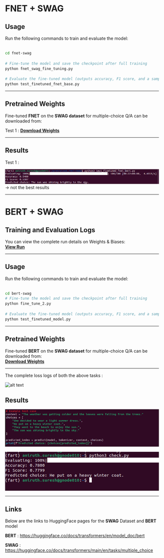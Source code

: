 # FNET + SWAG 



## **Usage**  

Run the following commands to train and evaluate the model:

```bash

cd fnet-swag

# Fine-tune the model and save the checkpoint after full training
python fnet_swag_fine_tuning.py  

# Evaluate the fine-tuned model (outputs accuracy, F1 score, and a sample prediction)
python test_finetuned_fnet_base.py  
```

---


## **Pretrained Weights**  
Fine-tuned **FNET** on the **SWAG dataset** for multiple-choice Q/A can be downloaded from:  

Test 1 : [**Download Weights**](https://iiithydstudents-my.sharepoint.com/:f:/g/personal/aryan_garg_students_iiit_ac_in/EmNdN3AwkUdNmVYGxOkmv58Bi8FgAP-MyDX6RfOaKjnJtg?e=GHkrrS)

---

## **Results**  


Test 1 : 

![Q](results/test_1_results.png) 
-> not the best results 


----

# BERT + SWAG


## **Training and Evaluation Logs**  
You can view the complete run details on Weights & Biases:  
[**View Run**](https://wandb.ai/aniruthzlatan-international-institue-of-information-tech/huggingface/runs/lwdoeupd)

---

## **Usage**  

Run the following commands to train and evaluate the model:

```bash

cd bert-swag
# Fine-tune the model and save the checkpoint after full training
python fine_tune_2.py  

# Evaluate the fine-tuned model (outputs accuracy, F1 score, and a sample prediction)
python test_finetuned_model.py  
```

----

## **Pretrained Weights**  
Fine-tuned **BERT** on the **SWAG dataset** for multiple-choice Q/A can be downloaded from:  
[**Download Weights**](https://iiithydstudents-my.sharepoint.com/:f:/g/personal/aryan_garg_students_iiit_ac_in/EmNdN3AwkUdNmVYGxOkmv58Bi8FgAP-MyDX6RfOaKjnJtg?e=5X1kQl)

---

The complete loss logs of both the above tasks : 


![alt text](results/image.png)


## **Results**  


![Q](results/q_a_test.png)

![R](results/final_result.png)

---

## **Links**

Below are the links to HuggingFace pages for the **SWAG** Dataset and **BERT** model

**BERT** : https://huggingface.co/docs/transformers/en/model_doc/bert

**SWAG** : https://huggingface.co/docs/transformers/main/en/tasks/multiple_choice
